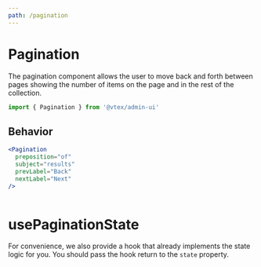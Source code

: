 ```yaml
---
path: /pagination
---
```


# Pagination

The pagination component allows the user to move back and forth between pages showing the number of items on the page and in the rest of the collection.

```jsx isStatic
import { Pagination } from '@vtex/admin-ui'
```

## Behavior

```jsx
<Pagination
  preposition="of"
  subject="results"
  prevLabel="Back"
  nextLabel="Next"
/>
```

```jsx

```

# usePaginationState

For convenience, we also provide a hook that already implements the state logic for you. You should pass the hook return to the `state` property.
